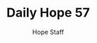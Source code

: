 ---
image: /assets/img/daily-hope-default-artwork.png
title: Daily Hope 57
number: 57
categories:
  - Daily Hope
author: Hope Staff
notes: Daily Hope 57
embed: >-
  <iframe src="https://open.spotify.com/embed/episode/04ieKSmRDqWKz2H2h7l1eT?utm_source=generator" width="400px" height="102px" frameborder=“0" scrolling=“no”></iframe>
---
